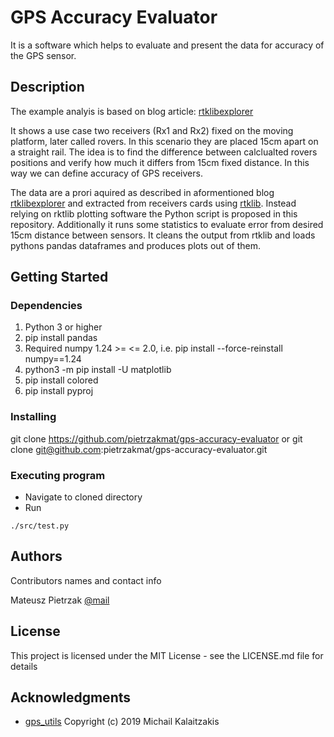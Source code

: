 # GPS Accuracy Evaluator

It is a software which helps to evaluate and present the data for accuracy of the GPS sensor.

## Description

The example analyis is based on blog article: [rtklibexplorer](https://rtklibexplorer.wordpress.com/2016/12/29/exploring-moving-base-solutions/)

It shows a use case two receivers (Rx1 and Rx2) fixed on the moving platform, later called rovers. In this scenario they are placed 15cm apart on a straight rail. The idea is to find the difference between calclualted rovers positions and verify how much it differs from 15cm fixed distance. In this way we can define accuracy of GPS receivers.

The data are a prori aquired as described in aformentioned blog [rtklibexplorer](https://rtklibexplorer.wordpress.com/2016/12/29/exploring-moving-base-solutions/) and extracted from receivers cards using [rtklib](https://rtklib.com/).
Instead relying on rktlib plotting software the Python script is proposed in this repository. Additionally it runs some statistics to evaluate error from desired 15cm distance between sensors. It cleans the output from rtklib and loads pythons pandas dataframes and produces plots out of them.


## Getting Started

### Dependencies

1. Python 3 or higher
2. pip install pandas
3. Required numpy 1.24 >= <= 2.0, i.e. 
   pip install --force-reinstall numpy==1.24
4. python3 -m pip install -U matplotlib
5. pip install colored
6. pip install pyproj
 
### Installing

git clone https://github.com/pietrzakmat/gps-accuracy-evaluator
or 
git clone git@github.com:pietrzakmat/gps-accuracy-evaluator.git

### Executing program

* Navigate to cloned directory
* Run
```
./src/test.py
```

## Authors

Contributors names and contact info

Mateusz Pietrzak [@mail](mat.pietrzak@gmail.com)


## License

This project is licensed under the MIT License - see the LICENSE.md file for details

## Acknowledgments
* [gps_utils](https://gist.github.com/MikeK4y/1d99b93f806e7d535021b15afd5bb04f)
Copyright (c) 2019 Michail Kalaitzakis
